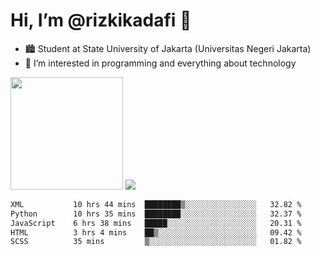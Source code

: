 # Hi, I’m @rizkikadafi 👋
- 🏙 Student at State University of Jakarta (Universitas Negeri Jakarta)
- 👀 I’m interested in programming and everything about technology
<img height="180em" src="https://github-readme-stats.vercel.app/api?username=rizkikadafi&show_icons=true&hide_border=true&&count_private=true&include_all_commits=true" />
<img src="https://github-readme-stats.vercel.app/api/top-langs/?username=rizkikadafi&show_icons=true&hide_border=true&&count_private=true&include_all_commits=true" />

<!--START_SECTION:waka-->

```txt
XML           10 hrs 44 mins  ████████▒░░░░░░░░░░░░░░░░   32.82 %
Python        10 hrs 35 mins  ████████░░░░░░░░░░░░░░░░░   32.37 %
JavaScript    6 hrs 38 mins   █████░░░░░░░░░░░░░░░░░░░░   20.31 %
HTML          3 hrs 4 mins    ██▒░░░░░░░░░░░░░░░░░░░░░░   09.42 %
SCSS          35 mins         ▒░░░░░░░░░░░░░░░░░░░░░░░░   01.82 %
```

<!--END_SECTION:waka-->

<!---
rizkikadafi/rizkikadafi is a ✨ special ✨ repository because its `README.md` (this file) appears on your GitHub profile.
You can click the Preview link to take a look at your changes.
--->
